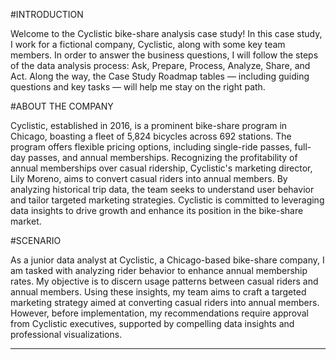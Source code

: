 #INTRODUCTION

Welcome to the Cyclistic bike-share analysis case study! In this case study, I work for a fictional company, Cyclistic, along with some key team members. In order to answer the business questions, I will follow the steps of the data analysis process: Ask, Prepare, Process, Analyze, Share, and Act. Along the way, the Case Study Roadmap tables — including guiding questions and key tasks — will help me stay on the right path.

#ABOUT THE COMPANY

Cyclistic, established in 2016, is a prominent bike-share program in Chicago, boasting a fleet of 5,824 bicycles across 692 stations. The program offers flexible pricing options, including single-ride passes, full-day passes, and annual memberships. Recognizing the profitability of annual memberships over casual ridership, Cyclistic's marketing director, Lily Moreno, aims to convert casual riders into annual members. By analyzing historical trip data, the team seeks to understand user behavior and tailor targeted marketing strategies. Cyclistic is committed to leveraging data insights to drive growth and enhance its position in the bike-share market.

#SCENARIO

As a junior data analyst at Cyclistic, a Chicago-based bike-share company, I am tasked with analyzing rider behavior to enhance annual membership rates. My objective is to discern usage patterns between casual riders and annual members. Using these insights, my team aims to craft a targeted marketing strategy aimed at converting casual riders into annual members. However, before implementation, my recommendations require approval from Cyclistic executives, supported by compelling data insights and professional visualizations.
****
